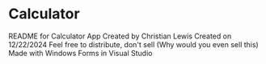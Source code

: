 # Calculator
README for Calculator App
Created by Christian Lewis
Created on 12/22/2024
Feel free to distribute, don't sell (Why would you even sell this)
Made with Windows Forms in Visual Studio

